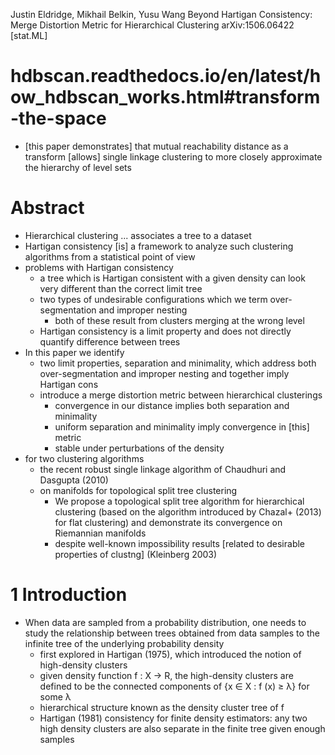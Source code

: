 Justin Eldridge, Mikhail Belkin, Yusu Wang
Beyond Hartigan Consistency: Merge Distortion Metric for Hierarchical Clustering
arXiv:1506.06422 [stat.ML]

# hdbscan.readthedocs.io/en/latest/how_hdbscan_works.html#transform-the-space

* [this paper demonstrates] that mutual reachability distance as a transform
  [allows] single linkage clustering to
  more closely approximate the hierarchy of level sets

# Abstract

* Hierarchical clustering ... associates a tree to a dataset
* Hartigan consistency [is] a framework to analyze such clustering algorithms
  from a statistical point of view
* problems with Hartigan consistency
  * a tree which is Hartigan consistent with a given density can look very
    different than the correct limit tree
  * two types of undesirable configurations which we term
    over-segmentation and improper nesting
    * both of these result from clusters merging at the wrong level
  * Hartigan consistency is a limit property and does
    not directly quantify difference between trees
* In this paper we identify
  * two limit properties, separation and minimality, which address both
    over-segmentation and improper nesting and together imply Hartigan cons
  * introduce a merge distortion metric between hierarchical clusterings
    * convergence in our distance implies both separation and minimality
    * uniform separation and minimality imply convergence in [this] metric
    * stable under perturbations of the density
* for two clustering algorithms
  * the recent robust single linkage algorithm of Chaudhuri and Dasgupta (2010)
  * on manifolds for topological split tree clustering
    * We propose a topological split tree algorithm for hierarchical clustering
      (based on the algorithm introduced by Chazal+ (2013) for flat clustering)
      and demonstrate its convergence on Riemannian manifolds
    * despite well-known impossibility results
      [related to desirable properties of clustng] (Kleinberg 2003)

# 1 Introduction

* When data are sampled from a probability distribution, one needs to study the
  relationship between trees obtained from data samples
  to the infinite tree of the underlying probability density
  * first explored in Hartigan (1975), which
    introduced the notion of high-density clusters
  * given density function f : X → R, the
    high-density clusters are defined to be
    the connected components of {x ∈ X : f (x) ≥ λ} for some λ
  * hierarchical structure known as the density cluster tree of f
  * Hartigan (1981) consistency for finite density estimators:
    any two high density clusters are also separate
    in the finite tree given enough samples
